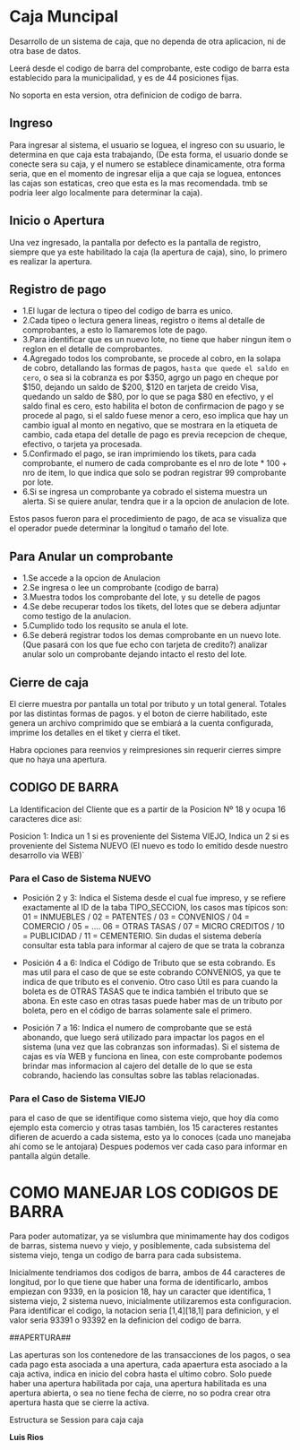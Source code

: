 Caja Muncipal
=============

Desarrollo de un sistema de caja, que no dependa de otra aplicacion, ni de otra base de datos.

Leerá desde el codigo de barra del comprobante, este codigo de barra esta establecido para la municipalidad, y es de 44 posiciones fijas.

No soporta en esta version, otra definicion de codigo de barra.

Ingreso
-------
Para ingresar al sistema, el usuario se loguea, el ingreso con su usuario, le determina en que caja esta trabajando, (De esta forma, el usuario donde se conecte sera su caja, y el numero se establece dinamicamente, otra forma seria, que en el momento de ingresar elija a que caja se loguea, entonces las cajas son estaticas, creo que esta es la mas recomendada. tmb se podria leer algo localmente para determinar la caja).

Inicio o Apertura
-----------------
Una vez ingresado, la pantalla por defecto es la pantalla de registro, siempre que ya este habilitado la caja (la apertura de caja), sino, lo primero es realizar la apertura. 

Registro de pago
----------------

- 1.El lugar de lectura o tipeo del codigo de barra es unico.
- 2.Cada tipeo o lectura genera lineas, registro o items al detalle de comprobantes, a esto lo llamaremos lote de pago.  
- 3.Para identificar que es un nuevo lote, no tiene que haber ningun item o reglon en el detalle de comprobantes.
- 4.Agregado todos los comprobante, se procede al cobro, en la solapa de cobro, detallando las formas de pagos, `hasta que quede el saldo en cero`, o sea si la cobranza es por $350, agrgo un pago en cheque por $150, dejando un saldo de $200, $120 en tarjeta de creido Visa, quedando un saldo de $80, por lo que se paga $80 en efectivo, y el saldo final es cero, esto habilita el boton de confirmacion de pago y se procede al pago, si el saldo fuese menor a cero, eso implica que hay un cambio igual al monto en negativo, que se mostrara en la etiqueta de cambio, cada etapa del detalle de pago es previa recepcion de cheque, efectivo, o tarjeta ya procesada.
- 5.Confirmado el pago, se iran imprimiendo los tikets, para cada comprobante, el numero de cada comprobante es el nro de lote * 100 + nro de item, lo que indica que solo se podran registrar 99 comprobante por lote.
- 6.Si se ingresa un comprobante ya cobrado el sistema muestra un alerta. Si se quiere anular, tendra que ir a la opcion de anulacion de lote.

Estos pasos fueron para el procedimiento de pago, de aca se visualiza que el operador puede determinar la longitud o tamaño del lote.

Para Anular un comprobante
--------------------------

- 1.Se accede a la opcion de Anulacion
- 2.Se ingresa o lee un comprobante (codigo de barra)
- 3.Muestra todos los comprobante del lote, y su detelle de pagos
- 4.Se debe recuperar todos los tikets, del lotes que se debera adjuntar como testigo de la anulacion.
- 5.Cumplido todo los requsito se anula el lote.
- 6.Se deberá registrar todos los demas comprobante en un nuevo lote. (Que pasará con los que fue echo con tarjeta de credito?) analizar anular solo un comprobante dejando intacto el resto del lote.


Cierre de caja
--------------
El cierre muestra por pantalla un total por tributo y un total general.
Totales por las distintas formas de pagos.
y el boton de cierre habilitado, este genera un archivo comprimido que se embiará a la cuenta configurada, imprime 
los detalles en el tiket y cierra el tiket.

Habra opciones para reenvios y reimpresiones sin requerir cierres simpre que no haya una apertura.



CODIGO DE BARRA
---------------
La Identificacion del Cliente que es a partir de la Posicion Nº 18 y ocupa 16 caracteres dice asi:

Posicion 1: Indica un 1 si es proveniente del Sistema VIEJO, Indica un 2 si es proveniente del Sistema NUEVO
(El nuevo es todo lo emitido desde nuestro desarrollo via WEB)`

### Para el Caso de Sistema NUEVO

- Posición 2 y 3: Indica el Sistema desde el cual fue impreso, y se refiere exactamente al ID de la taba TIPO_SECCION, los casos mas típicos son: 01 = INMUEBLES / 02 = PATENTES / 03 =  CONVENIOS / 04 = COMERCIO / 05 = .... 06 = OTRAS TASAS / 07 = MICRO CREDITOS / 10 = PUBLICIDAD / 11 = CEMENTERIO. Sin dudas el sistema debería consultar esta tabla para informar al cajero de que se trata la cobranza

- Posición 4 a 6: Indica el Código de Tributo que se esta cobrando. Es mas util para el caso de que se este cobrando CONVENIOS, ya que te indica de que tributo es el convenio. Otro caso Útil es para cuando la boleta es de OTRAS TASAS que te indica también el tributo que se abona. En este caso en otras tasas puede haber mas de un tributo por boleta, pero en el código de barras solamente sale el primero.

- Posición 7 a 16: Indica el numero de comprobante que se está abonando, que luego será utilizado para impactar los pagos en el sistema (una vez que las cobranzas son informadas). Si el sistema de cajas es vía WEB y funciona en linea, con este comprobante podemos brindar mas informacion al cajero del detalle de lo que se esta cobrando, haciendo las consultas sobre las tablas relacionadas.

### Para el Caso de Sistema VIEJO

para el caso de que se identifique como sistema viejo, que hoy día como ejemplo esta comercio y otras tasas también, los 15 caracteres restantes difieren de acuerdo a cada sistema, esto ya lo conoces (cada uno manejaba ahí como se le antojara) Despues podemos ver cada caso para informar en pantalla algún detalle.


# COMO MANEJAR LOS CODIGOS DE BARRA #

Para poder automatizar, ya se vislumbra que minimamente hay dos codigos de barras, sistema nuevo y viejo, y posiblemente, cada subsistema del sistema viejo, tenga un codigo de barra para cada subsistema.

Inicialmente tendriamos dos codigos de barra, ambos de 44 caracteres de longitud, por lo que tiene que haber una forma de identificarlo, ambos empiezan con 9339, en la posicion 18, hay un caracter que identifica, 1 sistema viejo, 2 sistema nuevo, inicialmente utilizaremos esta configuracion.
Para identificar el codigo, la notacion seria [1,4][18,1] para definicion, y el valor seria 93391 o 93392 en la definicion del codigo de barra.


##APERTURA##

Las aperturas son los contenedore de las transacciones de los pagos, o sea cada pago esta asociada a una apertura,
cada apaertura esta asociado a la caja activa, indica en inicio del cobra hasta el ultimo cobro.
Solo puede haber una apertura habilitada por caja, una apertura habilitada es una apertura abierta, o sea no tiene fecha de cierre, no so podra crear otra apertura hasta que se cierre la activa.

Estructura se Session para caja
caja

**Luis Rios**




 



 



  
  
